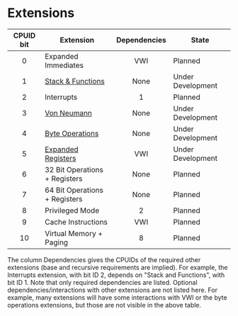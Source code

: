 # Extensions

| CPUID bit | Extension                                  | Dependencies | State             |
|:---------:|--------------------------------------------|:------------:|-------------------|
|     0     | Expanded Immediates                        |     VWI      | Planned           |
|     1     | [Stack & Functions](./stack-and-functions) |     None     | Under Development |
|     2     | Interrupts                                 |      1       | Planned           |
|     3     | [Von Neumann](./von-neumann)               |     None     | Under Development |
|     4     | [Byte Operations](./byte-operations)       |     None     | Under Development |
|     5     | [Expanded Registers](./expanded-registers) |     VWI      | Under Development |
|     6     | 32 Bit Operations + Registers              |     None     | Planned           |
|     7     | 64 Bit Operations + Registers              |     None     | Planned           |
|     8     | Privileged Mode                            |      2       | Planned           |
|     9     | Cache Instructions                         |     VWI      | Planned           |
|     10    | Virtual Memory + Paging                    |      8       | Planned           |


The column Dependencies gives the CPUIDs of the required other extensions (base and recursive requirements are implied). For example, the Interrupts extension, with bit ID 2, depends on "Stack and Functions", with bit ID 1.  Note that only required dependencies are listed. Optional dependencies/interactions with other extensions are not listed here. For example, many extensions will have some interactions with VWI or the byte operations extensions, but those are not visible in the above table.
